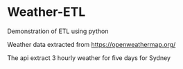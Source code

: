 # Weather-ETL
Demonstration of ETL using python

Weather data extracted from https://openweathermap.org/

The api extract 3 hourly weather for five days for Sydney

